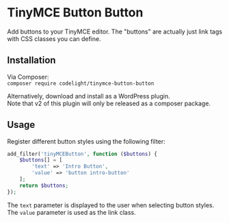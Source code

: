 # TinyMCE Button Button
Add buttons to your TinyMCE editor. The "buttons" are actually just link tags with CSS classes you can define.

## Installation
Via Composer:  
`composer require codelight/tinymce-button-button`

Alternatively, download and install as a WordPress plugin.   
Note that v2 of this plugin will only be released as a composer package.

## Usage
Register different button styles using the following filter:  
```php
add_filter('tinyMCEButton', function ($buttons) {
    $buttons[] = [
        'text' => 'Intro Button', 
        'value' => 'button intro-button'
    ];
    return $buttons;
});
```
The `text` parameter is displayed to the user when selecting button styles. The `value` parameter is used as the link class.

